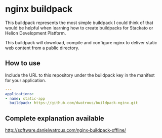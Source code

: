 nginx buildpack
===============
This buildpack represents the most simple buildpack I could think of that would be helpful when learning how to create buildpacks for Stackato or Helion Development Platform.

This buildpack will download, compile and configure nginx to deliver static web content from a public directory.

## How to use

Include the URL to this repository under the buildpack key in the manifest for your application.

```yaml
---
applications:
- name: static-app
  buildpack: https://github.com/dwatrous/buildpack-nginx.git
```

## Complete explanation available

http://software.danielwatrous.com/nginx-buildpack-offline/
